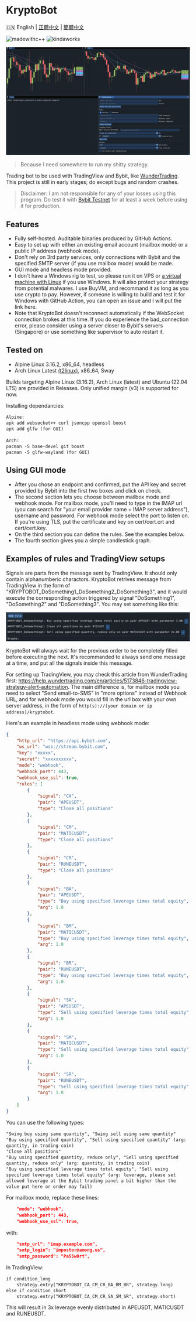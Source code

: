 # KryptoBot 

🇺🇳 English | [正體中文](https://github.com/Nootm/KryptoBot/blob/main/README_ZHT.md) | [簡體中文](https://github.com/Nootm/KryptoBot/blob/main/README_zh_Hans.md)

![madewithc++](https://img.shields.io/badge/made%20with-c%2B%2B-informational?style=for-the-badge)
![kindaworks](https://img.shields.io/badge/kinda-works-success?style=for-the-badge)

![Interface](https://raw.githubusercontent.com/Nootm/KryptoBot/master/gui.jpg)

> Because I need somewhere to run my shitty strategy.

Trading bot to be used with TradingView and Bybit, like [WunderTrading](https://wundertrading.com/en). This project is still in early stages; do except bugs and random crashes.

> Disclaimer: I am not responsible for any of your losses using this program. Do test it with [Bybit Testnet](https://testnet.bybit.com/en-US/) for at least a week before using it for production.

## Features
- Fully self-hosted. Auditable binaries produced by GitHub Actions.
- Easy to set up with either an existing email account (mailbox mode) or a public IP address (webhook mode).
- Don't rely on 3rd party services, only connections with Bybit and the specified SMTP server (if you use mailbox mode) would be made.
- GUI mode and headless mode provided.
- I don't have a Windows rig to test, so please run it on VPS or [a virtual machine with Linux](https://itsfoss.com/install-linux-in-virtualbox/) if you use Windows. It will also protect your strategy from potential malwares. I use BuyVM, and recommand it as long as you use crypto to pay. However, if someone is willing to build and test it for Windows with GitHub Action, you can open an issue and I will put the link here.
- Note that KryptoBot doesn't reconnect automatically if the WebSocket connection brokes at this time. If you do experience the bad_connection error, please consider using a server closer to Bybit's servers (Singapore) or use something like supervisor to auto restart it.

## Tested on
- Alpine Linux 3.16.2, x86_64, headless
- Arch Linux Latest [(t2linux)](https://wiki.t2linux.org/), x86_64, Sway

Builds targeting Alpine Linux (3.16.2), Arch Linux (latest) and Ubuntu (22.04 LTS) are provided in Releases. Only unified margin (v3) is supported for now.

Installing dependancies:
```
Alpine:
apk add websocket++ curl jsoncpp openssl boost
apk add glfw (for GUI)

Arch:
pacman -S base-devel git boost
pacman -S glfw-wayland (for GUI)
```

## Using GUI mode
- After you chose an endpoint and confirmed, put the API key and secret provided by Bybit into the first two boxes and click on check.
- The second section lets you choose between mailbox mode and webhook mode. For mailbox mode, you'll need to type in the IMAP url (you can search for "your email provider name + IMAP server address"), username and password. For webhook mode select the port to listen on. If you're using TLS, put the certificate and key on cert/cert.crt and cert/cert.key.
- On the third section you can define the rules. See the examples below.
- The fourth section gives you a simple candlestick graph.

## Examples of rules and TradingView setups

Signals are parts from the message sent by TradingView. It should only contain alphanumberic charactors. KryptoBot retrives message from TradingView in the form of "KRYPTOBOT_DoSomething1_DoSomething2_DoSomething3", and it would execute the corresponding action triggered by signal "DoSomething1", "DoSomething2" and "DoSomething3". You may set something like this:

![ruleexample](https://raw.githubusercontent.com/Nootm/KryptoBot/master/rule_example.jpg)

KryptoBot will always wait for the previous order to be completely filled before executing the next. It's recommanded to always send one message at a time, and put all the signals inside this message.

For setting up TradingView, you may check this article from WunderTrading first: https://help.wundertrading.com/en/articles/5173846-tradingview-strategy-alert-automation. The main difference is, for mailbox mode you need to select "Send email-to-SMS" in "more options" instead of Webhook URL, and for webhook mode you would fill in the url box with your own server address, in the form of ```http(s)://(your domain or ip address)/kryptobot```.

Here's an example in headless mode using webhook mode:
```json
{
    "http_url": "https://api.bybit.com",
    "ws_url": "wss://stream.bybit.com",
    "key": "xxxxx",
    "secret": "xxxxxxxxxx",
    "mode": "webhook",
    "webhook_port": 443,
    "webhook_use_ssl": true,
    "rules": [
        {
            "signal": "CA",
            "pair": "APEUSDT",
            "type": "Close all positions"
        },
        {
            "signal": "CM",
            "pair": "MATICUSDT",
            "type": "Close all positions"
        },
        {
            "signal": "CR",
            "pair": "RUNEUSDT",
            "type": "Close all positions"
        },
        {
            "signal": "BA",
            "pair": "APEUSDT",
            "type": "Buy using specified leverage times total equity",
            "arg": 1.0
        },
        {
            "signal": "BM",
            "pair": "MATICUSDT",
            "type": "Buy using specified leverage times total equity",
            "arg": 1.0
        },
        {
            "signal": "BR",
            "pair": "RUNEUSDT",
            "type": "Buy using specified leverage times total equity",
            "arg": 1.0
        },
        {
            "signal": "SA",
            "pair": "APEUSDT",
            "type": "Sell using specified leverage times total equity",
            "arg": 1.0
        },
        {
            "signal": "SM",
            "pair": "MATICUSDT",
            "type": "Sell using specified leverage times total equity",
            "arg": 1.0
        },
        {
            "signal": "SR",
            "pair": "RUNEUSDT",
            "type": "Sell using specified leverage times total equity",
            "arg": 1.0
        }
    ]
}
```

You can use the following types:
```plain
"Swing buy using same quantity", "Swing sell using same quantity"
"Buy using specified quantity", "Sell using specified quantity" (arg: quantity, in trading coin)
"Close all positions"
"Buy using specified quantity, reduce only", "Sell using specified quantity, reduce only" (arg: quantity, in trading coin)
"Buy using specified leverage times total equity", "Sell using specified leverage times total equity" (arg: leverage, please set allowed leverage at the Bybit trading panel a bit higher than the value put here or order may fail)
```

For mailbox mode, replace these lines:

```json
    "mode": "webhook",
    "webhook_port": 443,
    "webhook_use_ssl": true,
```

with:

```json
    "smtp_url": "imap.example.com",
    "smtp_login": "impostor@among.us",
    "smtp_password": "Pa55w0rt",
```

In TradingView:

```python3
if condition_long
    strategy.entry("KRYPTOBOT_CA_CM_CR_BA_BM_BR", strategy.long)
else if condition_short
    strategy.entry("KRYPTOBOT_CA_CM_CR_SA_SM_SR", strategy.short)
```

This will result in 3x leverage evenly distributed in APEUSDT, MATICUSDT and RUNEUSDT.

